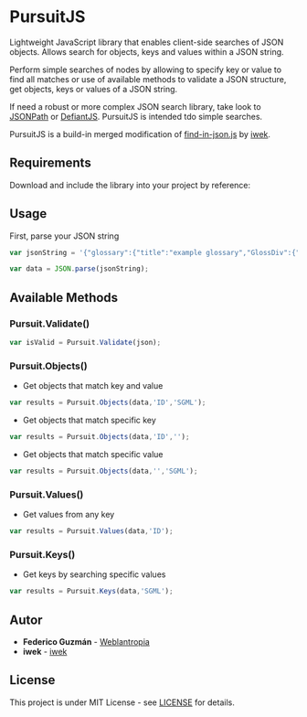 # PursuitJS

Lightweight JavaScript library that enables client-side searches of JSON objects. Allows search for objects, keys and values within a JSON string.

Perform simple searches of nodes by allowing to specify key or value to find all matches or use of available methods to validate a JSON structure, get objects, keys or values of a JSON string.

If need a robust or more complex JSON search library, take look to [JSONPath](http://goessner.net/articles/JsonPath/) or [DefiantJS](https://github.com/hbi99/defiant.js). PursuitJS is intended tdo simple searches.

PursuitJS is a build-in merged modification of [find-in-json.js](https://gist.github.com/iwek/3924925) by [iwek](https://github.com/iwek).

## Requirements

Download and include the library into your project by reference:
<script src="../dist/pursuit.min.js" type="text/javascript"></script>

## Usage

First, parse your JSON string

```js
var jsonString = '{"glossary":{"title":"example glossary","GlossDiv":{"title":"S","GlossList":{"GlossEntry":{"ID":"SGML","SortAs":"SGML","GlossTerm":"Standard Generalized Markup Language","Acronym":"SGML","Abbrev":"ISO 8879:1986","GlossDef":{"para":"A meta-markup language, used to create markup languages such as DocBook.","ID":"44","str":"SGML","GlossSeeAlso":["GML","XML"]},"GlossSee":"markup"}}}}}';

var data = JSON.parse(jsonString);

```
## Available Methods

### Pursuit.Validate()

```js
var isValid = Pursuit.Validate(json);

```

### Pursuit.Objects()

* Get objects that match key and value
```js
var results = Pursuit.Objects(data,'ID','SGML');

```

* Get objects that match specific key
```js
var results = Pursuit.Objects(data,'ID','');

```

* Get objects that match specific value
```js
var results = Pursuit.Objects(data,'','SGML');

```

### Pursuit.Values()

* Get values from any key
```js
var results = Pursuit.Values(data,'ID');

```

### Pursuit.Keys()

* Get keys by searching specific values
```js
var results = Pursuit.Keys(data,'SGML');

```

## Autor

* **Federico Guzmán** - [Weblantropia](https://github.com/federicoguzman)
* **iwek** - [iwek](https://github.com/iwek)

## License

This project is under MIT License - see [LICENSE](https://github.com/kraiosis/PursuitJS/blob/master/LICENSE) for details.